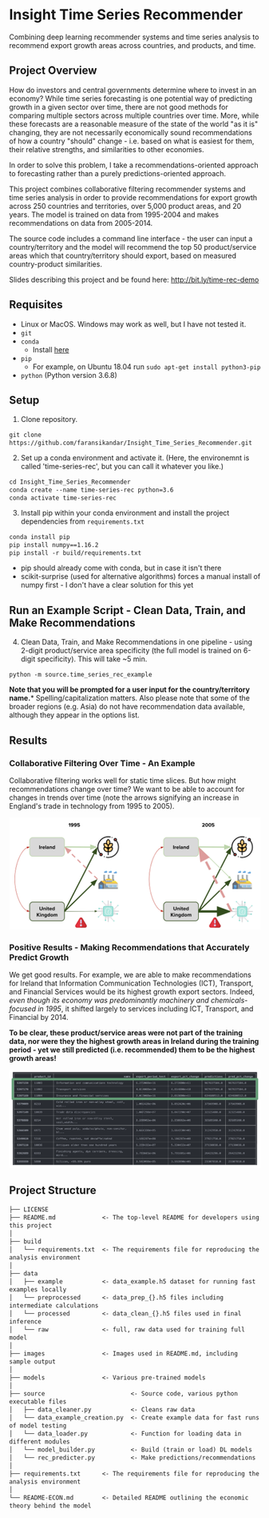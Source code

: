 # Insight Time Series Recommender

Combining deep learning recommender systems and time series analysis to recommend export growth areas across countries, and products, and time.

## Project Overview

How do investors and central governments determine where to invest in an economy? While time series forecasting is one potential way of predicting growth in a given sector over time, there are not good methods for comparing multiple sectors across multiple countries over time. More, while these forecasts are a reasonable measure of the state of the world "as it is" changing, they are not necessarily economically sound recommendations of how a country "should" change - i.e. based on what is easiest for them, their relative strengths, and similarities to other economies.

In order to solve this problem, I take a recommendations-oriented approach to forecasting rather than a purely predictions-oriented approach.

This project combines collaborative filtering recommender systems and time series analysis in order to provide recommendations for export growth across 250 countries and territories, over 5,000 product areas, and 20 years. The model is trained on data from 1995-2004 and makes recommendations on data from 2005-2014.

The source code includes a command line interface - the user can input a country/territory and the model will recommend the top 50 product/service areas which that country/territory should export, based on measured country-product similarities.

Slides describing this project and be found here: http://bit.ly/time-rec-demo

## Requisites

- Linux or MacOS. Windows may work as well, but I have not tested it.
- `git`
- `conda`
  * Install [here](https://docs.conda.io/projects/conda/en/latest/user-guide/install/)
- `pip`
  * For example, on Ubuntu 18.04 run `sudo apt-get install python3-pip`
- `python` (Python version 3.6.8)

## Setup

1. Clone repository.
```
git clone https://github.com/faransikandar/Insight_Time_Series_Recommender.git
```

2. Set up a conda environment and activate it. (Here, the environemnt is called 'time-series-rec', but you can call it whatever you like.)
```
cd Insight_Time_Series_Recommender
conda create --name time-series-rec python=3.6
conda activate time-series-rec
```

3. Install pip within your conda environment and install the project dependencies from `requirements.txt`
```
conda install pip
pip install numpy==1.16.2
pip install -r build/requirements.txt
```
* pip should already come with conda, but in case it isn't there
* scikit-surprise (used for alternative algorithms) forces a manual install of numpy first - I don't have a clear solution for this yet

## Run an Example Script - Clean Data, Train, and Make Recommendations

4. Clean Data, Train, and Make Recommendations in one pipeline - using 2-digit product/service area specificity (the full model is trained on 6-digit specificity). This will take ~5 min.
```
python -m source.time_series_rec_example
```

**Note that you will be prompted for a user input for the country/territory name.*** Spelling/capitalization matters. Also please note that some of the broader regions (e.g. Asia) do not have recommendation data available, although they appear in the options list.

## Results

### Collaborative Filtering Over Time - An Example

Collaborative filtering works well for static time slices. But how might recommendations change over time? We want to be able to account for changes in trends over time (note the arrows signifying an increase in England's trade in technology from 1995 to 2005).

![Collab Filtering Over Time](images/Insight_Collab_Filtering_Over_Time.png)

### Positive Results - Making Recommendations that  Accurately Predict Growth

We get good results. For example, we are able to make recommendations for Ireland that Information Communication Technologies (ICT), Transport, and Financial Services would be its highest growth export sectors. Indeed, *even though its economy was predominantly machinery and chemicals-focused in 1995*, it shifted largely to services including ICT, Transport, and Financial by 2014.

**To be clear, these product/service areas were not part of the training data, nor were they the highest growth areas in Ireland during the training period - yet we still predicted (i.e. recommended) them to be the highest growth areas!**

![Insight Recs Ireland](images/Insight_Recs_Ireland.png)

## Project Structure
```
├── LICENSE
├── README.md             <- The top-level README for developers using this project
│
├── build
│   └── requirements.txt  <- The requirements file for reproducing the analysis environment
│
├── data
│   ├── example           <- data_example.h5 dataset for running fast examples locally
│   └── preprocessed      <- data_prep_{}.h5 files including intermediate calculations
│   └── processed         <- data_clean_{}.h5 files used in final inference
│   └── raw               <- full, raw data used for training full model
│
├── images                <- Images used in README.md, including sample output
│
├── models                <- Various pre-trained models
│
├── source                        <- Source code, various python executable files
│   ├── data_cleaner.py           <- Cleans raw data
│   └── data_example_creation.py  <- Create example data for fast runs of model testing
│   └── data_loader.py            <- Function for loading data in different modules
│   └── model_builder.py          <- Build (train or load) DL models
│   └── rec_predicter.py          <- Make predictions/recommendations
│
├── requirements.txt      <- The requirements file for reproducing the analysis environment
│
└── README-ECON.md        <- Detailed README outlining the economic theory behind the model
```
